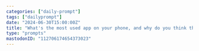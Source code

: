 ```yaml
---
categories: ["daily-prompt"]
tags: ["dailyprompt"]
date: "2024-06-30T15:00:00Z"
title: "What's the most used app on your phone, and why do you think that is?"
type: "prompts"
mastodonID: "112706174654373023"
---
```

